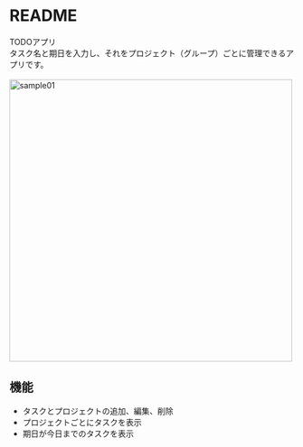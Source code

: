 # README

TODOアプリ<br>
タスク名と期日を入力し、それをプロジェクト（グループ）ごとに管理できるアプリです。<br><br>
<img width="500" alt="sample01" src="https://user-images.githubusercontent.com/49778575/156009251-c94b9630-463c-42e2-92cb-95e4a6e78c89.png">

## 機能
- タスクとプロジェクトの追加、編集、削除
- プロジェクトごとにタスクを表示
- 期日が今日までのタスクを表示

